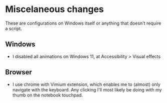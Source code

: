 # Miscelaneous changes
These are configurations on Windows itself or anything that doesn't require a script.

## Windows
- I disabled all animations on Windows 11, at Accessibility > Visual effects

## Browser
- I use chrome with Vimium extension, which enables me to (almost) only navigate with the keyboard. Any clicking I'll most likely be doing with my thumb on the notebook touchpad.

